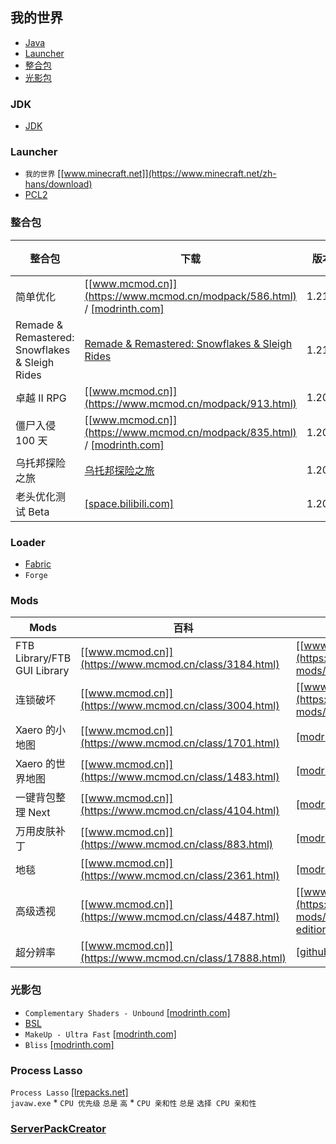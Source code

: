 ## 我的世界
- [Java](#java)
- [Launcher](#launcher)
- [整合包](#整合包)
- [光影包](#光影包)
### JDK
* [JDK](../runtime/jdk.md)
### Launcher
* `我的世界` [[www.minecraft.net]](https://www.minecraft.net/zh-hans/download)
* [PCL2](pcl2.md)
### 整合包
整合包|下载|版本|运作方式
-|-|-|-
简单优化|[[www.mcmod.cn]](https://www.mcmod.cn/modpack/586.html) / [[modrinth.com]](https://modrinth.com/modpack/sop/versions)|1.21.5|Fabric
Remade & Remastered: Snowflakes & Sleigh Rides|[Remade & Remastered: Snowflakes & Sleigh Rides](remade-remastered-snowflakes-sleigh-rides.md)|1.21.1|Fabric
卓越 II RPG|[[www.mcmod.cn]](https://www.mcmod.cn/modpack/913.html)|1.20.1|Fabric
僵尸入侵 100 天|[[www.mcmod.cn]](https://www.mcmod.cn/modpack/835.html) / [[modrinth.com]](https://modrinth.com/modpack/zombie-invade-100-days/versions?g=1.20.1)|1.20.1|Forge
乌托邦探险之旅|[乌托邦探险之旅](utopia-journey.md)|1.20.1|Forge
老头优化测试 Beta|[[space.bilibili.com]](https://space.bilibili.com/356470720)|1.20.1|Forge
### Loader
* [Fabric](fabric.md)
* `Forge`
### Mods
Mods|百科|下载
-|-|-
FTB Library/FTB GUI Library|[[www.mcmod.cn]](https://www.mcmod.cn/class/3184.html)|[[www.curseforge.com]](https://www.curseforge.com/minecraft/mc-mods/ftb-library-fabric/files/all)
连锁破坏|[[www.mcmod.cn]](https://www.mcmod.cn/class/3004.html)|[[www.curseforge.com]](https://www.curseforge.com/minecraft/mc-mods/ftb-ultimine-fabric/files/all)
Xaero 的小地图|[[www.mcmod.cn]](https://www.mcmod.cn/class/1701.html)|[[modrinth.com]](https://modrinth.com/mod/xaeros-minimap/versions)
Xaero 的世界地图|[[www.mcmod.cn]](https://www.mcmod.cn/class/1483.html)|[[modrinth.com]](https://modrinth.com/mod/xaeros-world-map/versions)
一键背包整理 Next|[[www.mcmod.cn]](https://www.mcmod.cn/class/4104.html)|[[modrinth.com]](https://modrinth.com/mod/inventory-profiles-next)
万用皮肤补丁|[[www.mcmod.cn]](https://www.mcmod.cn/class/883.html)|[[modrinth.com]](https://modrinth.com/mod/customskinloader/versions)
地毯|[[www.mcmod.cn]](https://www.mcmod.cn/class/2361.html)|[[modrinth.com]](https://modrinth.com/mod/carpet/versions)
高级透视|[[www.mcmod.cn]](https://www.mcmod.cn/class/4487.html)|[[www.curseforge.com]](https://www.curseforge.com/minecraft/mc-mods/advanced-xray-fabric-edition/files/all)
超分辨率|[[www.mcmod.cn]](https://www.mcmod.cn/class/17888.html)|[[github.com]](https://github.com/187J3X1-114514/superresolution/actions)
### 光影包
* `Complementary Shaders - Unbound` [[modrinth.com]](https://modrinth.com/shader/complementary-unbound/versions)
* [BSL](bsl.md)
* `MakeUp - Ultra Fast` [[modrinth.com]](https://modrinth.com/shader/makeup-ultra-fast-shaders)
* `Bliss` [[modrinth.com]](https://modrinth.com/shader/bliss-shader/versions)
### Process Lasso
`Process Lasso` [[lrepacks.net]](https://lrepacks.net/repaki-sistemnyh-programm/689-process-lasso-repack-amp-portable.html)  
`javaw.exe`
    * `CPU 优先级` `总是` `高`
    * `CPU 亲和性` `总是` `选择 CPU 亲和性`
### [ServerPackCreator](serverpackcreator/serverpackcreator.md)